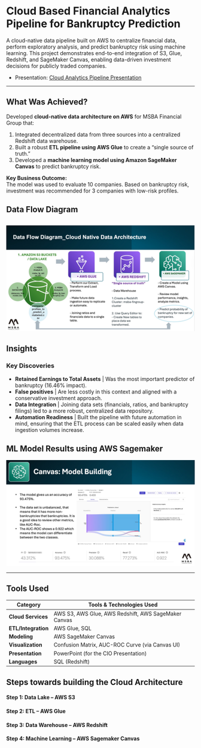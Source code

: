# Cloud Based Financial Analytics Pipeline for Bankruptcy Prediction

A cloud-native data pipeline built on AWS to centralize financial data, perform exploratory analysis, and predict bankruptcy risk using machine learning. This project demonstrates end-to-end integration of S3, Glue, Redshift, and SageMaker Canvas, enabling data-driven investment decisions for publicly traded companies.

- Presentation:
[Cloud Analytics Pipeline Presentation](https://github.com/SalazarHerna/Cloud-Based-Financial-Analytics-Pipeline-for-Bankruptcy-Prediction/blob/d07b2766248dffd884d7255e9b05727d7c5f4707/CloudTechnology%20AWS/AWS%20Architecture_Final%20Project%20.pdf)

---
## What Was Achieved?
Developed **cloud-native data architecture on AWS** for MSBA Financial Group that:

  1. Integrated decentralized data from three sources into a centralized Redshift data warehouse.
  2. Built a robust **ETL pipeline using AWS Glue** to create a “single source of truth.”
  3. Developed a **machine learning model using Amazon SageMaker Canvas** to predict bankruptcy risk.

**Key Business Outcome:**  
The model was used to evaluate 10 companies. Based on bankruptcy risk, investment was recommended for 3 companies with low-risk profiles.

## Data Flow Diagram
![Data Flow Diagram](https://github.com/SalazarHerna/Cloud-Based-Financial-Analytics-Pipeline-for-Bankruptcy-Prediction/blob/eb21ebb2e9ec799deb0f731da4410783004aef18/CloudTechnology%20AWS/DataFlow%20Diagram.jpeg)
---
## Insights

### Key Discoveries
- **Retained Earnings to Total Assets** | Was the most important predictor of bankruptcy (16.46% impact).
- **False positives** | Are less costly in this context and aligned with a conservative investment approach.
- **Data Integration** | Joining data sets (financials, ratios, and bankruptcy filings) led to a more robust, centralized data repository.
- **Automation Readiness** | Built the pipeline with future automation in mind, ensuring that the ETL process can be scaled easily when data ingestion volumes increase.

## ML Model Results using AWS Sagemaker
![Visual Description](https://github.com/SalazarHerna/Cloud-Based-Financial-Analytics-Pipeline-for-Bankruptcy-Prediction/blob/9250191a90c58d3c74556cf677eccf3e35814084/CloudTechnology%20AWS/Sagemaker%20Model%20Results.jpeg)

---
## Tools Used

| Category              | Tools & Technologies Used                        |
|-----------------------|--------------------------------------------------|
| **Cloud Services**     | AWS S3, AWS Glue, AWS Redshift, AWS SageMaker Canvas |
| **ETL/Integration**    | AWS Glue, SQL                                   |
| **Modeling**           | AWS SageMaker Canvas                            |
| **Visualization**      | Confusion Matrix, AUC-ROC Curve (via Canvas UI) |
| **Presentation**       | PowerPoint (for the CIO Presentation)           |
| **Languages**          | SQL (Redshift)                                  |

## Steps towards building the Cloud Architecture

#### Step 1: Data Lake – AWS S3
#### Step 2: ETL – AWS Glue
#### Step 3: Data Warehouse – AWS Redshift
#### Step 4: Machine Learning – AWS Sagemaker Canvas
